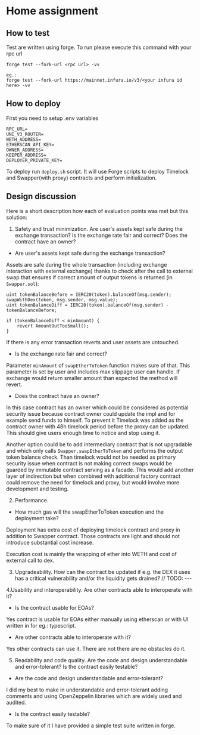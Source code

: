 # Home assignment

## How to test

Test are written using forge. To run please execute this command with your rpc url 
```
forge test --fork-url <rpc url> -vv

eg.:
forge test --fork-url https://mainnet.infura.io/v3/<your infura id here> -vv
```

## How to deploy

First you need to setup .env variables 
```
RPC_URL=
UNI_V3_ROUTER=
WETH_ADDRESS=
ETHERSCAN_API_KEY=
OWNER_ADDRESS=
KEEPER_ADDRESS=
DEPLOYER_PRIVATE_KEY=
```

To deploy run `deploy.sh` script. It will use Forge scripts to deploy Timelock and Swapper(with proxy) contracts and perform initialization.

## Design discussion

Here is a short description how each of evaluation points was met but this solution:

1. Safety and trust minimization. Are user's assets kept safe during the exchange transaction? Is the exchange rate fair and correct? Does the contract have an owner?

* Are user's assets kept safe during the exchange transaction?

Assets are safe during the whole transaction (including exchange interaction with external exchange) thanks to check after the call to external swap that 
ensures if correct amount of output tokens is returned (in `Swapper.sol`):
```
uint tokenBalanceBefore = IERC20(token).balanceOf(msg.sender);
swapWithDex(token, msg.sender, msg.value);
uint tokenBalanceDiff = IERC20(token).balanceOf(msg.sender) - tokenBalanceBefore;

if (tokenBalanceDiff < minAmount) {
    revert AmountOutTooSmall();
}
```
If there is any error transaction reverts and user assets are untouched.

* Is the exchange rate fair and correct?

Parameter `minAmount` of `swapEtherToToken` function makes sure of that. This parameter is set by user and includes max slippage
user can handle. If exchange would return smaller amount than expected the method will revert.

* Does the contract have an owner?

In this case contract has an owner which could be considered as potential security issue because contract owner could update the impl
and for example send funds to himself. To prevent it Timelock was added as the contract owner with 48h timelock period before the proxy can be updated.
This should give users enough time to notice and stop using it.

Another option could be to add intermediary contract that is not upgradable and which only calls `Swapper.swapEtherToToken` and performs the output token balance check.
Than timelock would not be needed as primary security issue when contract is not making correct swaps would be guarded by immutable contract serving as a facade.
This would add another layer of indirection but when combined with additional factory contract could remove the need for timelock and proxy, but would involve
more development and testing.

2. Performance. 

* How much gas will the swapEtherToToken execution and the deployment take?

Deployment has extra cost of deploying timelock contract and proxy in addition to Swapper contract. Those contracts are light and should 
not introduce substantial cost increase.

Execution cost is mainly the wrapping of ether into WETH and cost of external call to dex.

3. Upgradeability. How can the contract be updated if e.g. the DEX it uses has a critical vulnerability and/or the liquidity gets drained?
 // TODO: ---

4.Usability and interoperability.  Are other contracts able to interoperate with it?

* Is the contract usable for EOAs?

Yes contract is usable for EOAs either manually using etherscan or with UI written in for eg.: typescript.

* Are other contracts able to interoperate with it?

Yes other contracts can use it. There are not there are no obstacles do it.

5. Readability and code quality. Are the code and design understandable and error-tolerant? Is the contract easily testable?

* Are the code and design understandable and error-tolerant?

I did my best to make in understandable and error-tolerant adding comments and using OpenZeppelin libraries which are widely used and audited.

* Is the contract easily testable?

To make sure of it I have provided a simple test suite written in forge.
